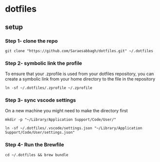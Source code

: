 # dotfiles
## setup

### Step 1- clone the repo
````
git clone "https://github.com/Saraesabbagh/dotfiles.git" ~/.dotfiles
````
### Step 2- symbolic link the profile
To ensure that your .zprofile is used from your dotfiles repository, you can create a symbolic link from your home directory to the file in the repository

````
ln -sf ~/.dotfiles/.zprofile ~/.zprofile
````
### Step 3- sync vscode settings
On a new machine you might need to make the directory first

````
mkdir -p "~/Library/Application Support/Code/User/"
````
````
ln -sf ~/.dotfiles/.vscode/settings.json "~/Library/Application Support/Code/User/settings.json"
````
### Step 4- Run the Brewfile

````
cd ~/.dotfiles && brew bundle
````
